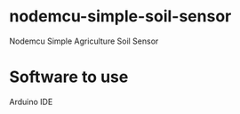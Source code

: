# nodemcu-simple-soil-sensor
Nodemcu Simple Agriculture Soil Sensor



# Software to use
Arduino IDE
